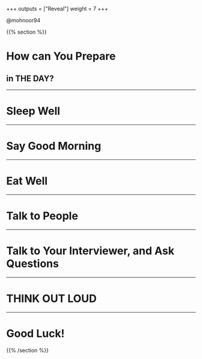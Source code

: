 +++
outputs = ["Reveal"]
weight = 7
+++


<p class="twitter">@mohnoor94</p>

{{% section %}}

# How can You Prepare

## in THE DAY?

---

# Sleep Well

---

# Say Good Morning

---

# Eat Well

---

# Talk to People

---

# Talk to Your Interviewer, and Ask Questions

---

# THINK OUT LOUD

---

# Good Luck!


{{% /section %}}
